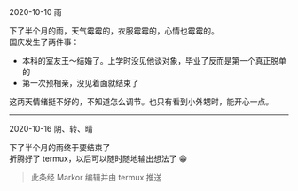 2020-10-10 雨

下了半个月的雨，天气霉霉的，衣服霉霉的，心情也霉霉的。  
国庆发生了两件事：

- 本科的室友王～结婚了。上学时没见他谈对象，毕业了反而是第一个真正脱单的
- 第一次预相亲，没见着面就结束了

这两天情绪挺不好的，不知道怎么调节。也只有看到小外甥时，能开心一点。

---

2020-10-16 阴、转、晴

下了半个月的雨终于要结束了  
折腾好了 termux，以后可以随时随地输出想法了 😁

> 此条经 Markor 编辑并由 termux 推送
